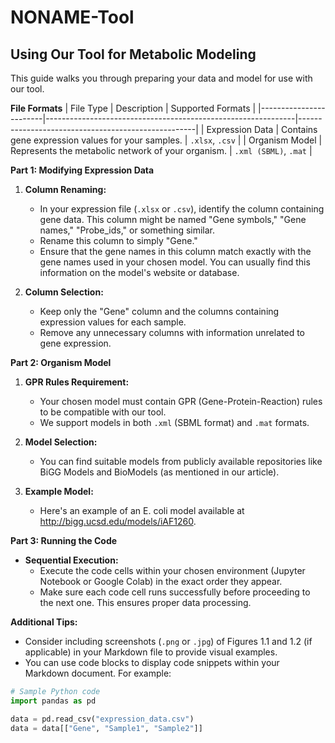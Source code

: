 # NONAME-Tool
## Using Our Tool for Metabolic Modeling

This guide walks you through preparing your data and model for use with our tool.

**File Formats**
| File Type             | Description                                                   | Supported Formats                                  |
|------------------------|--------------------------------------------------------------|----------------------------------------------------|
| Expression Data       | Contains gene expression values for your samples.             | `.xlsx`, `.csv`                                       |
| Organism Model        | Represents the metabolic network of your organism.           | `.xml (SBML)`, `.mat`                               |

**Part 1: Modifying Expression Data**

1. **Column Renaming:**
    - In your expression file (`.xlsx` or `.csv`), identify the column containing gene data. This column might be named "Gene symbols," "Gene names," "Probe_ids," or something similar.
    - Rename this column to simply "Gene."
    - Ensure that the gene names in this column match exactly with the gene names used in your chosen model. You can usually find this information on the model's website or database.

2. **Column Selection:**
    - Keep only the "Gene" column and the columns containing expression values for each sample.
    - Remove any unnecessary columns with information unrelated to gene expression.

**Part 2: Organism Model**

1. **GPR Rules Requirement:**
    - Your chosen model must contain GPR (Gene-Protein-Reaction) rules to be compatible with our tool.
    - We support models in both `.xml` (SBML format) and `.mat` formats.

2. **Model Selection:**
    - You can find suitable models from publicly available repositories like BiGG Models and BioModels (as mentioned in our article).

3. **Example Model:**
    - Here's an example of an E. coli model available at http://bigg.ucsd.edu/models/iAF1260.

**Part 3: Running the Code**

- **Sequential Execution:**
    - Execute the code cells within your chosen environment (Jupyter Notebook or Google Colab) in the exact order they appear.
    - Make sure each code cell runs successfully before proceeding to the next one. This ensures proper data processing.

**Additional Tips:**

- Consider including screenshots (`.png` or `.jpg`) of Figures 1.1 and 1.2 (if applicable) in your Markdown file to provide visual examples.
- You can use code blocks to display code snippets within your Markdown document. For example:

```python
# Sample Python code
import pandas as pd

data = pd.read_csv("expression_data.csv")
data = data[["Gene", "Sample1", "Sample2"]]
